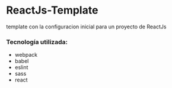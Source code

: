 # ReactJs-Template
template con la configuracion inicial para un proyecto de ReactJs

### Tecnología utilizada:
- webpack
- babel
- eslint
- sass
- react
